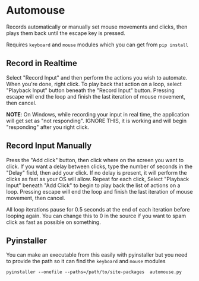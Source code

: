 # Automouse

Records automatically or manually set mouse movements and clicks, then plays them back until the escape key is pressed.

Requires `keyboard` and `mouse` modules which you can get from `pip install`

## Record in Realtime

Select "Record Input" and then perform the actions you wish to automate. When you're done, right click. To play back that action on a loop, select "Playback Input" button beneath the "Record Input" button. Pressing escape will end the loop and finish the last iteration of mouse movement, then cancel.

**NOTE**: On Windows, while recording your input in real time, the application will get set as "not responding". IGNORE THIS, it is working and will begin "responding" after you right click.

## Record Input Manually
Press the "Add click" button, then click where on the screen you want to click. If you want a delay between clicks, type the number of seconds in the "Delay" field, then add your click. If no delay is present, it will perform the clicks as fast as your OS will allow. Repeat for each click, Select "Playback Input" beneath "Add Click" to begin to play back the list of actions on a loop. Pressing escape will end the loop and finish the last iteration of mouse movement, then cancel.


All loop iterations pause for 0.5 seconds at the end of each iteration before looping again. You can change this to 0 in the source if you want to spam click as fast as possible on something.


## Pyinstaller
You can make an executable from this easily with pyinstaller but you need to provide the path so it can find the `keyboard` and `mouse` modules

`pyinstaller --onefile --paths=/path/to/site-packages  automouse.py`
